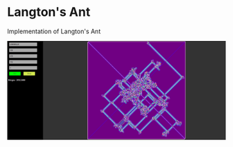 # Langton's Ant
Implementation of Langton's Ant

![Screenshot](https://github.com/albinkj91/langtons-ant/blob/master/langtons-ant-image.png)
